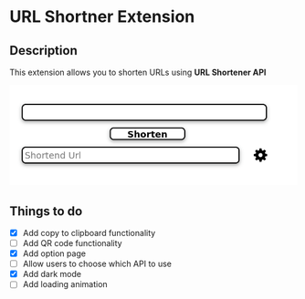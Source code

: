 # URL Shortner Extension

## Description

This extension allows you to shorten URLs using **URL Shortener API**

![images](./img.png)

## Things to do

- [X] Add copy to clipboard functionality
- [ ] Add QR code functionality
- [X] Add option page
- [ ] Allow users to choose which API to use
- [X] Add dark mode
- [ ] Add loading animation